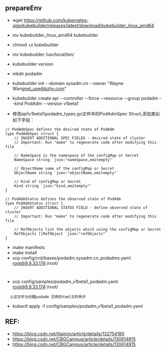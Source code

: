 

## prepareEnv
- wget https://github.com/kubernetes-sigs/kubebuilder/releases/latest/download/kubebuilder_linux_amd64
- mv kubebuilder_linux_amd64 kubebuilder
- chmod +x kubebuilder
- mv kubebuilder /usr/local/bin/
- kubebuilder version

- mkdir podadm
- kubebuilder init --domain sysadm.cn --owner "Wayne Wang<net_use@bzhy.com>" 
- kubebuilder create api --controller --force --resource --group podadm --kind PodAdm --version v1beta1
- 修改api\v1beta1\podadm_types.go文件中的PodAdmSpec Struct,添加类似如下字段：
```
// PodAdmSpec defines the desired state of PodAdm
type PodAdmSpec struct {
	// INSERT ADDITIONAL SPEC FIELDS - desired state of cluster
	// Important: Run "make" to regenerate code after modifying this file

	// NameSpace is the namespace of the configMap or Secret
	NameSpace string `json:"nameSpace,omitempty"`

	// ObjectName name of the configMap or Secret
	ObjectName string `json:"objectName,omitempty"`

	// Kind of configMap or Secret
	Kind string `json:"kind,omitempty"`
}

// PodAdmStatus defines the observed state of PodAdm
type PodAdmStatus struct {
	// INSERT ADDITIONAL STATUS FIELD - define observed state of cluster
	// Important: Run "make" to regenerate code after modifying this file

	// RefObjects list the objects which using the configMap or Secret
	RefObjects []RefObject `json:"refObjects"`
}

```
- make manifests
- make install
- scp config/crd/bases/podadm.sysadm.cn_podadms.yaml root@9.9.33.174:/root/
```上述文件为CRD定义的Yaml文件
    
```
- scp config/samples/podadm_v1beta1_podadm.yaml root@9.9.33.174:/root/
```
  上述文件为创建podadm 实例的Yaml文件例子
```
- kubectl apply -f config/samples/podadm_v1beta1_podadm.yaml




## REF: 
- https://blog.csdn.net/litaimin/article/details/132754180
- https://blog.csdn.net/CBGCampus/article/details/130614915
- https://blog.csdn.net/CBGCampus/article/details/130614915

